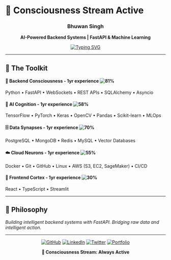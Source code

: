 # 🧠 Consciousness Stream Active

<div align="center">

### Bhuwan Singh
**AI-Powered Backend Systems | FastAPI & Machine Learning**

[![Typing SVG](https://readme-typing-svg.demolab.com?font=Fira+Code&size=18&pause=1000&color=00F7FF&center=true&width=400&lines=Building+intelligent+backends;AI-first+system+design)](https://git.io/typing-svg)

</div>

---

## 🧬 The Toolkit

#### 🔧 **Backend Consciousness** - 1yr experience ![81%](https://progress-bar.dev/81?color=00ff41&width=200)
Python • FastAPI • WebSockets • REST APIs • SQLAlchemy • Asyncio

#### 🧠 **AI Cognition** - 1yr experience ![58%](https://progress-bar.dev/58?color=ff9500&width=200)
TensorFlow • PyTorch • Keras • OpenCV • Pandas • Scikit-learn • MLOps

#### 🗄️ **Data Synapses** - 1yr experience ![70%](https://progress-bar.dev/70?color=0099ff&width=200)
PostgreSQL • MongoDB • Redis • MySQL • Vector Databases

#### ☁️ **Cloud Neurons** - 1yr experience ![55%](https://progress-bar.dev/55?color=9c27b0&width=200)
Docker • Git • GitHub • Linux • AWS (S3, EC2, SageMaker) • CI/CD

#### 🎨 **Frontend Cortex** - 1yr experience ![30%](https://progress-bar.dev/30?color=61dafb&width=200)
React • TypeScript • Streamlit

---

## 🎯 Philosophy
*Building intelligent backend systems with FastAPI. Bridging raw data and intelligent action.*

---

<div align="center">

[![GitHub](https://img.shields.io/badge/GitHub-100000?style=flat-square&logo=github&logoColor=white)](https://github.com/BHUWON12)
[![LinkedIn](https://img.shields.io/badge/LinkedIn-0077B5?style=flat-square&logo=linkedin&logoColor=white)](https://www.linkedin.com/in/bhuwansingh02/)
[![Twitter](https://img.shields.io/badge/Twitter-1DA1F2?style=flat-square&logo=twitter&logoColor=white)](https://x.com/bhuwansinghh)
[![Portfolio](https://img.shields.io/badge/Portfolio-FF5722?style=flat-square&logo=google-chrome&logoColor=white)](https://digitalbhuwan.vercel.app/)

**🧠 Consciousness Stream: Always Active**

</div>
